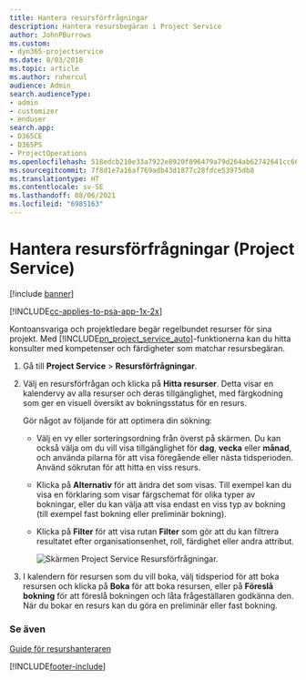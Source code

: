 ```yaml
---
title: Hantera resursförfrågningar
description: Hantera resursbegäran i Project Service
author: JohnPBurrows
ms.custom:
- dyn365-projectservice
ms.date: 8/03/2018
ms.topic: article
ms.author: ruhercul
audience: Admin
search.audienceType:
- admin
- customizer
- enduser
search.app:
- D365CE
- D365PS
- ProjectOperations
ms.openlocfilehash: 518edcb210e33a7922e8920f896479a79d264ab62742641cc66b7c3a33b6c6e8
ms.sourcegitcommit: 7f8d1e7a16af769adb43d1877c28fdce53975db8
ms.translationtype: HT
ms.contentlocale: sv-SE
ms.lasthandoff: 08/06/2021
ms.locfileid: "6985163"
---
```

# <a name="manage-resource-requests-project-service"></a>Hantera resursförfrågningar (Project Service)

[!include [banner](../includes/psa-now-project-operations.md)]

[!INCLUDE[cc-applies-to-psa-app-1x-2x](../includes/cc-applies-to-psa-app-1x-2x.md)]

Kontoansvariga och projektledare begär regelbundet resurser för sina projekt. Med [!INCLUDE[pn_project_service_auto](../includes/pn-project-service-auto.md)]-funktionerna kan du hitta konsulter med kompetenser och färdigheter som matchar resursbegäran.  
  
1. Gå till **Project Service** > **Resursförfrågningar**.  
  
2. Välj en resursförfrågan och klicka på **Hitta resurser**. Detta visar en kalendervy av alla resurser och deras tillgänglighet, med färgkodning som ger en visuell översikt av bokningsstatus för en resurs.  
  
    Gör något av följande för att optimera din sökning:  
  
   -   Välj en vy eller sorteringsordning från överst på skärmen. Du kan också välja om du vill visa tillgänglighet för **dag**, **vecka** eller **månad**, och använda pilarna för att visa föregående eller nästa tidsperioden. Använd sökrutan för att hitta en viss resurs.  
  
   -   Klicka på **Alternativ** för att ändra det som visas. Till exempel kan du visa en förklaring som visar färgschemat för olika typer av bokningar, eller du kan välja att visa endast en viss typ av bokning (till exempel fast bokning eller preliminär bokning).  
  
   -   Klicka på **Filter** för att visa rutan **Filter** som gör att du kan filtrera resultatet efter organisationsenhet, roll, färdighet eller andra attribut.  
  
       ![Skärmen Project Service Resursförfrågningar.](../psa/media/project-service-resource-request-screen.png "Skärmen Project Service Resursförfrågningar")  
  
3. I kalendern för resursen som du vill boka, välj tidsperiod för att boka resursen och klicka på **Boka** för att boka resursen, eller på **Föreslå bokning** för att föreslå bokningen och låta frågeställaren godkänna den. När du bokar en resurs kan du göra en preliminär eller fast bokning.  
  
### <a name="see-also"></a>Se även  
 [Guide för resurshanteraren](../psa/resource-manager-guide.md)


[!INCLUDE[footer-include](../includes/footer-banner.md)]